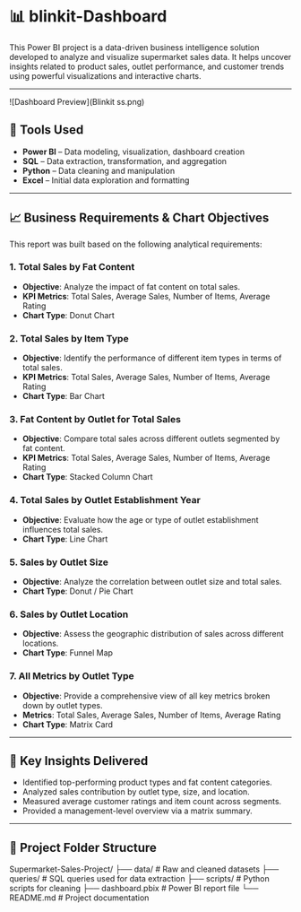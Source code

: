 # 📊  blinkit-Dashboard

This Power BI project is a data-driven business intelligence solution developed to analyze and visualize supermarket sales data. It helps uncover insights related to product sales, outlet performance, and customer trends using powerful visualizations and interactive charts.

---
![Dashboard Preview](Blinkit ss.png)

## 🔧 Tools Used

- **Power BI** – Data modeling, visualization, dashboard creation  
- **SQL** – Data extraction, transformation, and aggregation  
- **Python** – Data cleaning and manipulation  
- **Excel** – Initial data exploration and formatting  

---

## 📈 Business Requirements & Chart Objectives

This report was built based on the following analytical requirements:

### 1. **Total Sales by Fat Content**  
- **Objective**: Analyze the impact of fat content on total sales.  
- **KPI Metrics**: Total Sales, Average Sales, Number of Items, Average Rating  
- **Chart Type**: Donut Chart

### 2. **Total Sales by Item Type**  
- **Objective**: Identify the performance of different item types in terms of total sales.  
- **KPI Metrics**: Total Sales, Average Sales, Number of Items, Average Rating  
- **Chart Type**: Bar Chart

### 3. **Fat Content by Outlet for Total Sales**  
- **Objective**: Compare total sales across different outlets segmented by fat content.  
- **KPI Metrics**: Total Sales, Average Sales, Number of Items, Average Rating  
- **Chart Type**: Stacked Column Chart

### 4. **Total Sales by Outlet Establishment Year**  
- **Objective**: Evaluate how the age or type of outlet establishment influences total sales.  
- **Chart Type**: Line Chart

### 5. **Sales by Outlet Size**  
- **Objective**: Analyze the correlation between outlet size and total sales.  
- **Chart Type**: Donut / Pie Chart

### 6. **Sales by Outlet Location**  
- **Objective**: Assess the geographic distribution of sales across different locations.  
- **Chart Type**: Funnel Map

### 7. **All Metrics by Outlet Type**  
- **Objective**: Provide a comprehensive view of all key metrics broken down by outlet types.  
- **Metrics**: Total Sales, Average Sales, Number of Items, Average Rating  
- **Chart Type**: Matrix Card

---

## 📌 Key Insights Delivered

- Identified top-performing product types and fat content categories.
- Analyzed sales contribution by outlet type, size, and location.
- Measured average customer ratings and item count across segments.
- Provided a management-level overview via a matrix summary.

---

## 📂 Project Folder Structure

Supermarket-Sales-Project/
├── data/ # Raw and cleaned datasets
├── queries/ # SQL queries used for data extraction
├── scripts/ # Python scripts for cleaning
├── dashboard.pbix # Power BI report file
└── README.md # Project documentation
